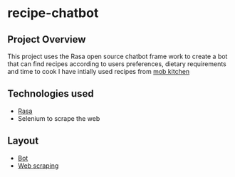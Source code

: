 # recipe-chatbot

## Project Overview
This project uses the Rasa open source chatbot frame work to create a bot that can find recipes according to users preferences, dietary requirements and time to cook
I have intially used recipes from [mob kitchen](http://www.mobkitchen.co.uk)
## Technologies used
* [Rasa](https://github.com/RasaHQ/rasa)
* Selenium to scrape the web

## Layout
* [Bot](./bot)
* [Web scraping](./scraper)

